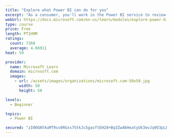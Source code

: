 ```yaml
---
title: "Explore what Power BI can do for you"
excerpt: "As a consumer, you'll work in the Power BI service to review and interact with content that has been shared with you. This module provides the foundational information that you need to work effectively in the Power BI service."
webUrl: https://docs.microsoft.com/en-us/learn/modules/explore-power-bi-service/
type: course
price: Free
length: PT1H9M
ratings:
  count: 7368
  average: 4.66911
heat: 59

provider:
  name: Microsoft Learn
  domain: microsoft.com
  images:
    - url: /assets/images/organizations/microsoft.com-50x50.jpg
      width: 50
      height: 50

levels:
  - Beginner

topics:
  - Power BI

secured: "zI00GNfAuMT9sv8RGxs7StkJc5gasftEH28+Bq3ZwA6HeatyUk3mvJq9O3pLBl3fN28dARNLvUfxXoZEbhOqWfvi4P9qDkLdD8E1hdMuWaqkbQPwE0lLXdfwioTX+sUyWgVxEh3Bg8avPeRNpVCnA6XU+vv3v5AHtIrwh6JLXN5OboC7PrNVDyH5qCEbkq9CbRML3JuIya8PsnogDZN14D7w+dtKdr21MA29ZXPO5ddoyfrRaRVUlo1LQbv0hQ+j2QQljzYMF6jTcMdSY7Xv5ilkhO7HvHPIcEeaMfLInXVJlsJn5LUz1KhU1j3jeoeyWK1xeeb+YOl3R4zp6Q8sH9nvzupv9LeqUTrdsjwIG5yOMnAlVGLwG944FhXxiL1v5ggLzlUF5jk2RhRNXD6b8buyfJRywwfhLdR3DXCZ91A=;Y5PahuG8myAwDSrYySgG+Q=="
---
```


